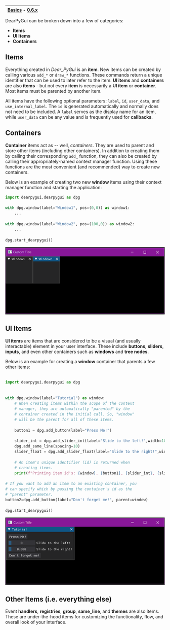 | [Basics](#basics) - [0.6.x](https://github.com/hoffstadt/DearPyGui_06/wiki/Creating-Widgets) |
|-|

DearPyGui can be broken down into a few of categories:
* **Items**
* **UI Items**
* **Containers**


## Items
Everything created in _Dear_PyGui_ is an **item**. New items can be created by calling various `add_*` or `draw_*` functions. These commands return a unique identifier that can be used to later refer to the item. **UI items** and **containers** are also **items** - but not every **item** is necessarily a **UI item** or **container**. Most items must be parented by another item.

All items have the following optional parameters: `label`, `id`, `user_data`, and `use_internal_label`. The `id` is generated automatically and normally does not need to be included. A `label` serves as the display name for an item, while `user_data` can be any value and is frequently used for **callbacks**.


## Containers
**Container** items act as -- well, *containers*. They are used to parent and store other items (including other containers). In addition to creating them by calling their corresponding `add_` function, they can also be created by calling their appropriately-named context manager function. Using these functions are the most convenient (and recommended) way to create new containers.

Below is an example of creating two new **window** items using their context manager function and starting the application:
```python
import dearpygui.dearpygui as dpg

with dpg.window(label="Window1", pos=(0,0)) as window1:
    ...

with dpg.window(label="Window2", pos=(100,0)) as window2:
    ...

dpg.start_dearpygui()
```
![](https://github.com/Atlamillias/DearPyGui-Stuff/blob/main/wiki%20images/dpg_creating_appitems_ex2.png)

## UI Items
**UI items** are items that are considered to be a visual (and usually interactable) element in your user interface. These include **buttons**, **sliders**, **inputs**, and even other containers such as **windows** and **tree nodes**.

Below is an example for creating a **window** container that parents a few other items:

```python

import dearpygui.dearpygui as dpg


with dpg.window(label="Tutorial") as window:
    # When creating items within the scope of the context
    # manager, they are automatically "parented" by the
    # container created in the initial call. So, "window"
    # will be the parent for all of these items.

    button1 = dpg.add_button(label="Press Me!")

    slider_int = dpg.add_slider_int(label="Slide to the left!",width=100)
    dpg.add_same_line(spacing=10)
    slider_float = dpg.add_slider_float(label="Slide to the right!",width=100)

    # An item's unique identifier (id) is returned when
    # creating items.
    print(f"Printing item id's: {window}, {button1}, {slider_int}, {slider_float}")

# If you want to add an item to an existing container, you
# can specify which by passing the container's id as the
# "parent" parameter.
button2=dpg.add_button(label="Don't forget me!", parent=window)

dpg.start_dearpygui()

```
![](https://github.com/Atlamillias/DearPyGui-Stuff/blob/main/wiki%20images/dpg_creating_widgets_ex1.png)

## Other Items (i.e. everything else)
Event **handlers**, **registries**, **group**, **same_line**, and **themes** are also items. These are under-the-hood items for customizing the functionality, flow, and overall look of your interface.


